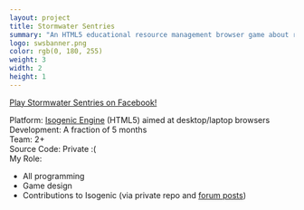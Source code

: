 ```yaml
---
layout: project
title: Stormwater Sentries
summary: "An HTML5 educational resource management browser game about reducing stormwater runoff on your property.<br />Developed at SRRN Games in collaboration with local Virginia organizations.<br />Click logo to play!"
logo: swsbanner.png
color: rgb(0, 180, 255)
weight: 3
width: 2
height: 1
---
```


<p><a href='https://www.facebook.com/stormwatersentriesgame' target='_blank'>Play Stormwater Sentries on Facebook!</a></p>

Platform: <a href='http://www.isogenicengine.com/' target='_blank'>Isogenic Engine</a> (HTML5) aimed at desktop/laptop browsers  
Development: A fraction of 5 months  
Team: 2+  
Source Code: Private :(  
My Role:  
  
* All programming  
* Game design  
* Contributions to Isogenic (via private repo and <a href='http://www.isogenicengine.com/forum/index.php' target='_blank'>forum posts</a>)  
  